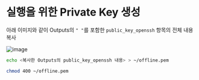 # 실행을 위한 Private Key 생성
아래 이미지와 같이 Outputs의 `" "`를 포함한 `public_key_openssh` 항목의 전체 내용 복사

![image](https://github.com/user-attachments/assets/7f4acbbf-c192-4d71-aa57-69cb45f8ca18)

```bash
echo <복사한 Outputs의 public_key_openssh 내용> > ~/offline.pem
```
```bash
chmod 400 ~/offline.pem
```
